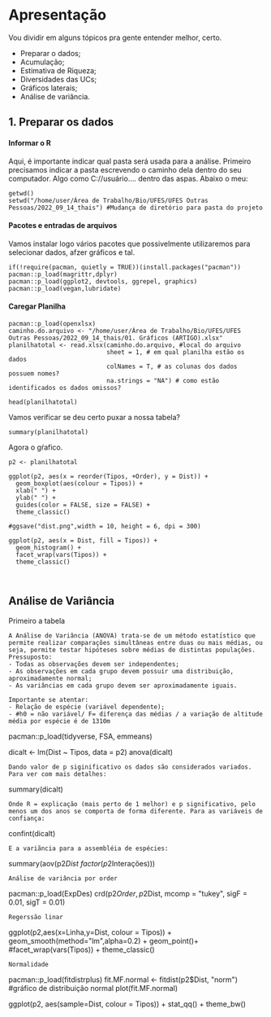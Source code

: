 # Apresentação
Vou dividir em alguns tópicos pra gente entender melhor, certo.

- Preparar o dados;
- Acumulação;
- Estimativa de Riqueza;
- Diversidades das UCs;
- Gráficos laterais;
- Análise de variância.

## 1. Preparar os dados
#### Informar o R
Aqui, é importante indicar qual pasta será usada para a análise. Primeiro precisamos indicar a pasta escrevendo o caminho dela dentro do seu computador. Algo como C://usuário.... dentro das aspas. Abaixo o meu:
```
getwd()
setwd("/home/user/Área de Trabalho/Bio/UFES/UFES Outras Pessoas/2022_09_14_thais") #Mudança de diretório para pasta do projeto
```

#### Pacotes e entradas de arquivos
Vamos instalar logo vários pacotes que possivelmente utilizaremos para selecionar dados, afzer gráficos e tal.
```
if(!require(pacman, quietly = TRUE))(install.packages("pacman")) 
pacman::p_load(magrittr,dplyr) 
pacman::p_load(ggplot2, devtools, ggrepel, graphics) 
pacman::p_load(vegan,lubridate) 
```
#### Caregar Planilha
```
pacman::p_load(openxlsx) 
caminho.do.arquivo <- "/home/user/Área de Trabalho/Bio/UFES/UFES Outras Pessoas/2022_09_14_thais/01. Gráficos (ARTIGO).xlsx"
planilhatotal <- read.xlsx(caminho.do.arquivo, #local do arquivo
                           sheet = 1, # em qual planilha estão os dados
                           colNames = T, # as colunas dos dados possuem nomes?
                           na.strings = "NA") # como estão identificados os dados omissos?

head(planilhatotal)
```

Vamos verificar se deu certo puxar a nossa tabela?

`summary(planilhatotal)`

Agora o gŕafico.
```
p2 <- planilhatotal

ggplot(p2, aes(x = reorder(Tipos, +Order), y = Dist)) + 
  geom_boxplot(aes(colour = Tipos)) +
  xlab(" ") +
  ylab(" ") + 
  guides(color = FALSE, size = FALSE) +
  theme_classic()
  
#ggsave("dist.png",width = 10, height = 6, dpi = 300)

ggplot(p2, aes(x = Dist, fill = Tipos)) +
  geom_histogram() +
  facet_wrap(vars(Tipos)) +
  theme_classic()
  
  
```

## Análise de Variância
Primeiro a tabela
```
A Análise de Variância (ANOVA) trata-se de um método estatı́stico que permite realizar comparações simultâneas entre duas ou mais médias, ou seja, permite testar hipóteses sobre médias de distintas populações. Pressuposto: 
- Todas as observações devem ser independentes; 
- As observações em cada grupo devem possuir uma distribuição, aproximadamente normal; 
- As variâncias em cada grupo devem ser aproximadamente iguais.

Importante se atentar:
- Relação de espécie (variável dependente);
- #h0 = não variável/ F= diferença das médias / a variação de altitude média por espécie é de 1310m
```
pacman::p_load(tidyverse, FSA, emmeans)

dicalt <- lm(Dist ~ Tipos, data = p2) 
anova(dicalt) 
```
Dando valor de p siginificativo os dados são considerados variados. Para ver com mais detalhes:
```
summary(dicalt)
```
Onde R = explicação (mais perto de 1 melhor) e p significativo, pelo menos um dos anos se comporta de forma diferente. Para as variáveis de confiança:
```
confint(dicalt)
```
E a variãncia para a assembléia de espécies:
```
summary(aov(p2$Dist ~ factor(p2$Interações)))
```
Análise de variância por order
```
pacman::p_load(ExpDes)
crd(p2$Order, p2$Dist, mcomp = "tukey", sigF = 0.01, sigT = 0.01)
```
Regerssão linar

```
ggplot(p2,aes(x=Linha,y=Dist, colour = Tipos)) +
  geom_smooth(method="lm",alpha=0.2) +
  geom_point()+
  #facet_wrap(vars(Tipos)) +
  theme_classic()
```
Normalidade 
```
pacman::p_load(fitdistrplus)
fit.MF.normal <- fitdist(p2$Dist, "norm") #gráfico de distribuição normal
plot(fit.MF.normal)

ggplot(p2, aes(sample=Dist, colour = Tipos)) +
     stat_qq() + 
     theme_bw()
```